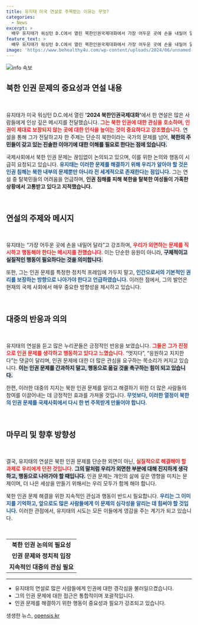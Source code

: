 ```yaml
---
title: 유지태 미국 연설로 주목받는 이유는 무엇?
categories:
  - News
excerpt: >
  배우 유지태가 워싱턴 D.C에서 열린 북한인권국제대화에서 가장 어두운 곳에 손을 내밀어 달라며 북한 인권 개선을 촉구했습니다. 그의 감동적인 연설에 누리꾼들은 뜨거운 호평을 보내고 있습니다.
feature_text: >
  배우 유지태가 워싱턴 D.C에서 열린 북한인권국제대화에서 가장 어두운 곳에 손을 내밀어 달라며 북한 인권 개선을 촉구했습니다. 그의 감동적인 연설에 누리꾼들은 뜨거운 호평을 보내고 있습니다.
image: 'https://www.behealthy4u.com/wp-content/uploads/2024/06/unnamed-file.png'
---
```


<p><img src="https://www.behealthy4u.com/wp-content/uploads/2024/06/unnamed-file.png" alt="info 속보" /></p>

<h2 data-ke-size="size26">북한 인권 문제의 중요성과 연설 내용</h2>

<p data-ke-size="size16">&nbsp;</p>

<p>유지태가 미국 워싱턴 D.C.에서 열린 <strong>'2024 북한인권국제대화'</strong>에서 한 연설은 많은 사람들에게 인상 깊은 메시지를 전달했습니다. <b><span style="color: #ee2323;">그는 북한 인권에 대한 관심을 호소하며, 인권이 제대로 보장되지 않는 곳에 대한 인식을 높이는 것이 중요하다고 강조했습니다.</span></b> 연설을 통해 그가 전달하고자 한 주제는 단순히 북한이라는 국가의 문제를 넘어, <b><span style="background-color: #21538527;">북한의 주민들이 갖고 있는 진솔한 이야기에 대한 이해를 필요로 한다는 점에 있습니다.</span></b> </p>

<p>국제사회에서 북한 인권 문제는 끊임없이 논의되고 있으며, 이를 위한 논의와 행동이 시급히 요청되고 있습니다. <b><span style="color: #1a5490;">유지태는 이러한 문제를 해결하기 위해 우리가 알아야 할 것은 인권 침해는 북한 내부의 문제뿐만 아니라 전 세계적으로 존재한다는 점입니다.</span></b> 그는 연설 중 탈북민들의 어려움을 언급하며, <b>인권 침해를 피해 북한을 탈북한 여성들이 가혹한 상황에서 고통받고 있다고 지적했습니다.</b> </p>

<p data-ke-size="size16">&nbsp;</p>

<h2 data-ke-size="size26">연설의 주제와 메시지</h2>

<p data-ke-size="size16">&nbsp;</p>

<p>유지태는 “가장 어두운 곳에 손을 내밀어 달라”고 강조하며, <b><span style="color: #ee2323;">우리가 외면하는 문제를 직시하고 행동해야 한다는 메시지를 전했습니다.</span></b> 이는 단순한 응원이 아니라, <b><span style="background-color: #21538527;">구체적이고 실질적인 행동이 필요하다는 것을 의미합니다.</span></b> </p>

<p>또한, 그는 인권 문제를 특정한 정치적 프레임에 가두지 말고, <b><span style="color: #1a5490;">인간으로서의 기본적인 권리를 보장하는 방향으로 나아가야 한다고 언급하였습니다.</span></b> 이러한 점에서, 그의 발언은 현재의 국제 사회에서 매우 중요한 방향성을 제시하고 있습니다. </p>

<p data-ke-size="size16">&nbsp;</p>

<h2 data-ke-size="size26">대중의 반응과 의의</h2>

<p data-ke-size="size16">&nbsp;</p>

<p>유지태의 연설을 듣고 많은 누리꾼들은 긍정적인 반응을 보였습니다. <b><span style="color: #ee2323;">그들은 그가 진정으로 인권 문제를 생각하고 행동하고 있다고 느꼈습니다.</span></b> “멋지다”, “응원하고 지지한다”는 댓글이 달리며, 인권 문제에 대한 더 많은 관심을 요구하는 목소리가 커지고 있습니다. <b><span style="background-color: #21538527;">이는 인권 문제를 간과하지 말고, 행동으로 옮길 것을 촉구하는 힘이 되고 있습니다.</span></b> </p>

<p>한편, 이러한 대중의 지지는 북한 인권 문제를 알리고 해결하기 위한 더 많은 사람들의 참여를 이끌어내는 데 긍정적인 효과를 가져올 것입니다. <b><span style="color: #1a5490;">무엇보다, 이러한 열정이 북한의 인권 문제를 국제사회에서 다시 한 번 주목받게 만들어야 합니다.</span></b> </p>

<p data-ke-size="size16">&nbsp;</p>

<h2 data-ke-size="size26">마무리 및 향후 방향성</h2>

<p data-ke-size="size16">&nbsp;</p>

<p>결국, 유지태의 연설은 북한 인권 문제를 단순한 외면이 아닌, <b><span style="color: #ee2323;">실질적으로 해결해야 할 과제로 우리에게 던진 것입니다.</span></b> <b><span style="background-color: #21538527;">그의 말처럼 우리가 외면한 부분에 대해 진지하게 생각하고, 행동으로 나아가야 할 때입니다.</span></b> 인권 문제는 개인의 삶에 깊은 영향을 미치는 문제이며, 더 나은 세상을 만들기 위해서는 우리 모두가 함께 해야 합니다. </p>

<p>북한 인권 문제 해결을 위한 지속적인 관심과 행동이 반드시 필요합니다. <b><span style="color: #1a5490;">우리는 그 이미지를 기억하고, 앞으로도 많은 사람들에게 이 문제의 심각성을 알리는 데 힘써야 할 것입니다.</span></b> 이러한 관점에서, 유지태의 시도는 모든 이들에게 영감을 주는 계기가 되고 있습니다. </p>

<p data-ke-size="size16">&nbsp;</p>

<table>
    <tr>
        <td style="text-align: center; height: 17px;"><b>북한 인권 논의의 필요성</b></td>
    </tr>
    <tr>
        <td style="text-align: center; height: 17px;"><b>인권 문제와 정치적 입장</b></td>
    </tr>
    <tr>
        <td style="text-align: center; height: 17px;"><b>지속적인 대중의 관심 필요</b></td>
    </tr>
</table>

<hr> 

<ul>
    <li>유지태의 연설로 많은 사람들에게 인권에 대한 경각심을 불러일으켰습니다.</li>
    <li>그의 인권 문제에 대한 접근은 통합적이며 포괄적입니다.</li>
    <li>인권 문제를 해결하기 위한 행동이 중요성과 필요가 강조되고 있습니다.</li>
</ul>
생생한 뉴스, <a href="https://opensis.kr" rel="dofollow">opensis.kr</a>


